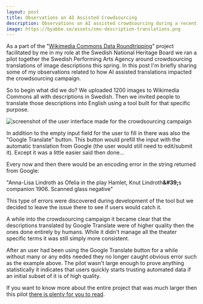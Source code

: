```yaml
---
layout: post
title: Observations on AI Assisted Crowdsourcing
description: Observations on AI assisted crowdsourcing during a recent project together with museums in Sweden.
image: https://byabbe.se/assets/smv-description-translations.png
---
```

As a part of the "[Wikimedia Commons Data Roundtripping](https://meta.wikimedia.org/wiki/Wikimedia_Commons_Data_Roundtripping)" project facilitated by me in my role at the Swedish National Heritage Board we ran a pilot together the Swedish Performing Arts Agency around crowdsourcing translations of image descriptions this spring. In this post I'm briefly sharing some of my observations related to how AI assisted translations impacted the crowdsourcing campaign.

So to begin what did we do? We uploaded 1200 images to Wikimedia Commons all with descriptions in Swedish. Then we invited people to translate those descriptions into English using a tool built for that specific purpose.

![screenshot of the user interface made for the crowdsourcing campaign](https://byabbe.se/assets/smv-description-translations.png)

In addition to the empty input field for the user to fill in there was also the "Google Translate" button. This button would prefill the input with the automatic translation from Google (the user would still need to edit/submit it). Except it was a little easier said then done...

Every now and then there would be an encoding error in the string returned from Google:

"Anna-Lisa Lindroth as Ofelia in the play Hamlet, Knut Lindroth​**\&#39;**​s companion 1906. Scanned glass negative"

This type of errors were discovered during development of the tool but we decided to leave the issue there to see if users would catch it.

A while into the crowdsourcing campaign it became clear that the descriptions translated by Google Translate were of higher quality then the ones done entirely by humans. While it didn't manage all the theater specific terms it was still simply more consistent.

After an user had been using the Google Translate button for a while without many or any edits needed they no longer caught obvious error such as the example above. The pilot wasn't large enough to prove anything statistically it indicates that users quickly starts trusting automated data if an initial subset of it is of high quality.

If you want to know more about the entire project that was much larger then this pilot [there is plenty for you to read](https://meta.wikimedia.org/wiki/Wikimedia_Commons_Data_Roundtripping#Links_to_key_documents).

